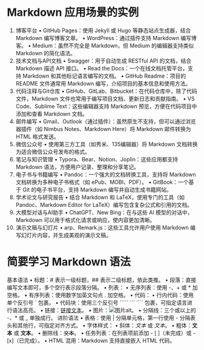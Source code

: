# Markdown 应用场景的实例
1. 博客平台
•
GitHub Pages：使用 Jekyll 或 Hugo 等静态站点生成器，结合 Markdown 编写博客文章。
•
WordPress：通过插件支持 Markdown 编写博客。
•
Medium：虽然不完全是 Markdown，但 Medium 的编辑器支持类似 Markdown 的简化语法。
2. 技术文档与API文档
•
Swagger：用于自动生成 RESTful API 的文档，结合 Markdown 描述 API 接口。
•
Read the Docs：一个在线文档托管平台，支持 Markdown 和其他标记语言编写的文档。
•
GitHub Readme：项目的 README 文件通常用 Markdown 编写，介绍项目的基本信息和使用方法。
3. 代码注释与Git仓库
•
GitHub、GitLab、Bitbucket：在代码仓库中，除了代码文件，Markdown 文件也常用于编写项目文档、更新日志和贡献指南。
•
VS Code、Sublime Text：这些编辑器支持 Markdown 预览，方便在代码项目中添加和查看 Markdown 文档。
4. 邮件编写
•
Gmail、Outlook（通过插件）：虽然原生不支持，但可以通过浏览器插件（如 Nimbus Notes、Markdown Here）将 Markdown 邮件转换为 HTML 格式发送。
5. 微信公众号
•
使用第三方工具（如秀米、135编辑器）将 Markdown 文档转换为适合微信公众号发布的格式。
6. 笔记与知识管理
•
Typora、Bear、Notion、Joplin：这些应用都支持 Markdown 语法，方便用户记录、整理和分享笔记。
7. 电子书与书籍编写
•
Pandoc：一个强大的文档转换工具，支持将 Markdown 文档转换为多种电子书格式（如 ePub、MOBI、PDF）。
•
GitBook：一个基于 Git 的电子书平台，支持 Markdown 编写并自动生成书籍网站。
8. 学术论文与研究报告
•
结合 Markdown 和 LaTeX，使用专门的工具（如 Pandoc、Markdown Editor for LaTeX）编写包含复杂公式和引用的文档。
9. 大模型对话与AI助手
•
ChatGPT、New Bing：在与这些 AI 模型的对话中，Markdown 可以用于格式化请求或响应，使内容更加清晰。
10. 演示文稿与幻灯片
• 
arp、Remark.js：这些工具允许用户使用 Markdown 编写幻灯片内容，并生成美观的演示文稿。
# 简要学习 Markdown 语法
 基本语法
•
标题：# 表示一级标题，## 表示二级标题，依此类推。
•
段落：直接编写文本即可，多个空行表示段落分隔。
•
列表：
•
无序列表：使用 -、+ 或 * 加空格。
•
有序列表：使用数字加英文句点 . 加空格。
•
代码：
•
行内代码：使用单个反引号 ` 包裹。
•
代码块：使用三个反引号 ````` ``` ```` 包裹，可指定语言进行语法高亮。
•
链接：[链接文本](链接地址 "可选标题")。
•
图片：![图片alt](图片地址 "可选标题")。
•
分隔线：三个或以上的 -、* 或 _ 单独成行。
进阶语法
•
表格：使用 | 分隔单元格，第一行使用 - 分隔表头和其他行，可指定对齐方式。
•
字体样式：
•
斜体：*文本* 或 _文本_。
•
粗体：**文本** 或 __文本__。
•
删除线：~~文本~~。
•
任务列表：在列表项前添加 - [ ]（未完成）或 - [x]（已完成）。
•
HTML 混用：Markdown 支持直接嵌入 HTML 代码。